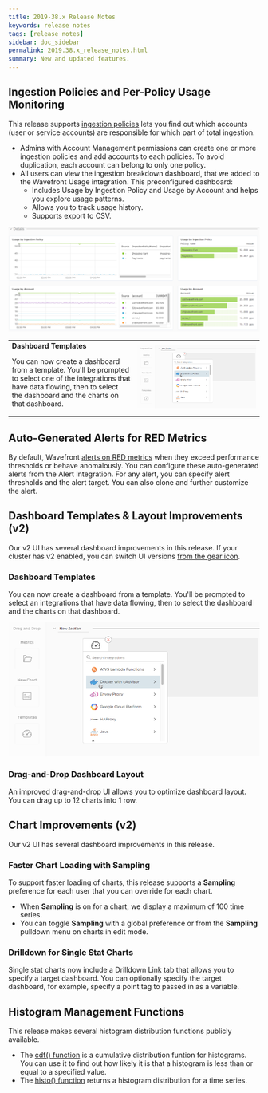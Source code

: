 ```yaml
---
title: 2019-38.x Release Notes
keywords: release notes
tags: [release notes]
sidebar: doc_sidebar
permalink: 2019.38.x_release_notes.html
summary: New and updated features.
---
```



## Ingestion Policies and Per-Policy Usage Monitoring

This release supports [ingestion policies](ingestion_policies.html) lets you find out which accounts (user or service accounts) are responsible for which part of total ingestion.
* Admins with Account Management permissions can create one or more ingestion policies and add accounts to each policies. To avoid duplication, each account can belong to only one policy.
* All users can view the ingestion breakdown dashboard, that we added to the Wavefront Usage integration. This preconfigured dashboard:
  - Includes Usage by Ingestion Policy and Usage by Account and helps you explore usage patterns.
  - Allows you to track usage history.
  - Supports export to CSV.

![ingestion dashboard](images/ingestion_usage_breakdown.png)


<table style="width: 100%;">
<tbody>
<tr>
<td width="50%">
<strong>Dashboard Templates</strong>
<p>You can now create a dashboard from a template. You'll be prompted to select one of the integrations that have data flowing, then to select the dashboard and the charts on that dashboard.</p></td>
<td width="50%"><img src="/images/v2_create_dashboard_template.png" alt="Create a dashboard from a template"/></td>
</tr>
</tbody>
</table>

## Auto-Generated Alerts for RED Metrics

By default, Wavefront [alerts on RED metrics](tracing_basics.html#trace-data-alerts) when they exceed performance thresholds or behave anomalously. You can configure these auto-generated alerts from the Alert Integration. For any alert, you can specify alert thresholds and the alert target. You can also clone and further customize the alert.

## Dashboard Templates & Layout Improvements (v2)

Our v2 UI has several dashboard improvements in this release. If your cluster has v2 enabled, you can switch UI versions [from the gear icon](users_account_managing.html#switch-between-ui-versions).

### Dashboard Templates

You can now create a dashboard from a template. You'll be prompted to select an integrations that have data flowing, then to select the dashboard and the charts on that dashboard.

![Create a dashboard from a template](images/v2_create_dashboard_template.png)

### Drag-and-Drop Dashboard Layout

An improved drag-and-drop UI allows you to optimize dashboard layout. You can drag up to 12 charts into 1 row.

## Chart Improvements (v2)

Our v2 UI has several dashboard improvements in this release.

### Faster Chart Loading with Sampling

To support faster loading of charts, this release supports a **Sampling** preference for each user that you can override for each chart.
* When **Sampling** is on for a chart, we display a maximum of 100 time series.
* You can toggle **Sampling** with a global preference or from the **Sampling** pulldown menu on charts in edit mode.

### Drilldown for Single Stat Charts

Single stat charts now include a Drilldown Link tab that allows you to specify a target dashboard. You can optionally specify the target dashboard, for example, specify a point tag to passed in as a variable.

## Histogram Management Functions

This release makes several histogram distribution functions publicly available.
* The [cdf() function](ts_cdf.html) is a cumulative distribution funtion for histograms. You can use it to find out how likely it is that a histogram is less than or equal to a specified value.
* The [histo() function](ts_histo.html) returns a histogram distribution for a time series.
<!---add cumulativeHisto here when we have it--->
